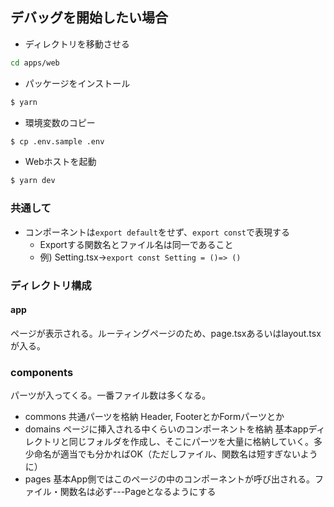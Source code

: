 ## デバッグを開始したい場合

- ディレクトリを移動させる

```bash
cd apps/web
```

- パッケージをインストール

```bash
$ yarn
```

- 環境変数のコピー

```bash
$ cp .env.sample .env
```

- Webホストを起動

```bash
$ yarn dev
```

### 共通して

- コンポーネントは`export default`をせず、`export const`で表現する
  - Exportする関数名とファイル名は同一であること
  - 例) Setting.tsx→`export const Setting = ()=> ()`

### ディレクトリ構成

#### app

ページが表示される。ルーティングページのため、page.tsxあるいはlayout.tsxが入る。

### components

パーツが入ってくる。一番ファイル数は多くなる。

- commons 共通パーツを格納 Header, FooterとかFormパーツとか
- domains ページに挿入される中くらいのコンポーネントを格納 基本appディレクトリと同じフォルダを作成し、そこにパーツを大量に格納していく。多少命名が適当でも分かればOK（ただしファイル、関数名は短すぎないように）
- pages 基本App側ではこのページの中のコンポーネントが呼び出される。ファイル・関数名は必ず---Pageとなるようにする
